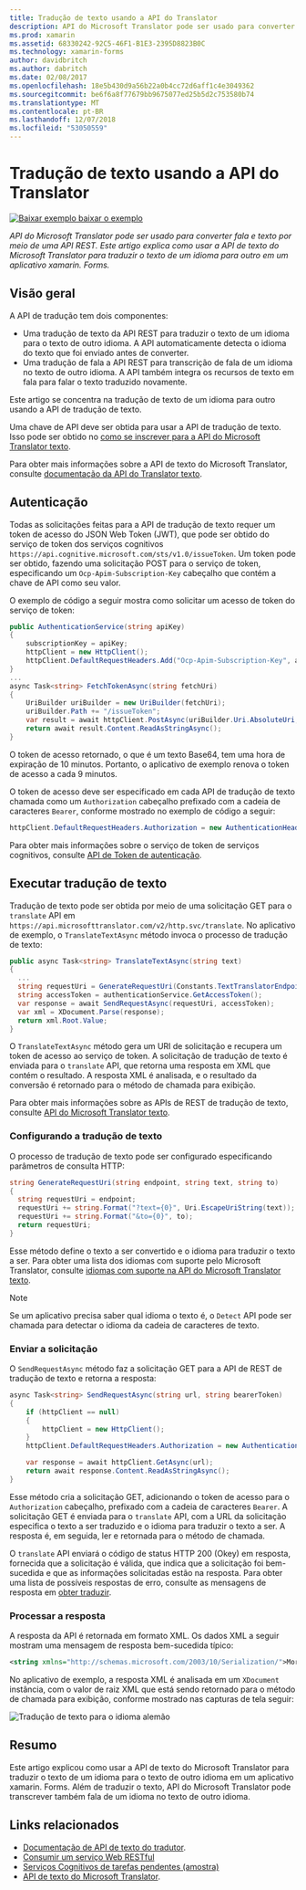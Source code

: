 ```yaml
---
title: Tradução de texto usando a API do Translator
description: API do Microsoft Translator pode ser usado para converter fala e texto por meio de uma API REST. Este artigo explica como usar a API de texto do Microsoft Translator para traduzir o texto de um idioma para outro em um aplicativo xamarin. Forms.
ms.prod: xamarin
ms.assetid: 68330242-92C5-46F1-B1E3-2395D8823B0C
ms.technology: xamarin-forms
author: davidbritch
ms.author: dabritch
ms.date: 02/08/2017
ms.openlocfilehash: 18e5b430d9a56b22a0b4cc72d6aff1c4e3049362
ms.sourcegitcommit: be6f6a8f77679bb9675077ed25b5d2c753580b74
ms.translationtype: MT
ms.contentlocale: pt-BR
ms.lasthandoff: 12/07/2018
ms.locfileid: "53050559"
---
```

# <a name="text-translation-using-the-translator-api"></a>Tradução de texto usando a API do Translator

[![Baixar exemplo](~/media/shared/download.png) baixar o exemplo](https://developer.xamarin.com/samples/xamarin-forms/WebServices/TodoCognitiveServices/)

_API do Microsoft Translator pode ser usado para converter fala e texto por meio de uma API REST. Este artigo explica como usar a API de texto do Microsoft Translator para traduzir o texto de um idioma para outro em um aplicativo xamarin. Forms._

## <a name="overview"></a>Visão geral

A API de tradução tem dois componentes:

- Uma tradução de texto da API REST para traduzir o texto de um idioma para o texto de outro idioma. A API automaticamente detecta o idioma do texto que foi enviado antes de converter.
- Uma tradução de fala a API REST para transcrição de fala de um idioma no texto de outro idioma. A API também integra os recursos de texto em fala para falar o texto traduzido novamente.

Este artigo se concentra na tradução de texto de um idioma para outro usando a API de tradução de texto.

Uma chave de API deve ser obtida para usar a API de tradução de texto. Isso pode ser obtido no [como se inscrever para a API do Microsoft Translator texto](/azure/cognitive-services/translator/translator-text-how-to-signup/).

Para obter mais informações sobre a API de texto do Microsoft Translator, consulte [documentação da API do Translator texto](/azure/cognitive-services/translator/).

## <a name="authentication"></a>Autenticação

Todas as solicitações feitas para a API de tradução de texto requer um token de acesso do JSON Web Token (JWT), que pode ser obtido do serviço de token dos serviços cognitivos `https://api.cognitive.microsoft.com/sts/v1.0/issueToken`. Um token pode ser obtido, fazendo uma solicitação POST para o serviço de token, especificando um `Ocp-Apim-Subscription-Key` cabeçalho que contém a chave de API como seu valor.

O exemplo de código a seguir mostra como solicitar um acesso de token do serviço de token:

```csharp
public AuthenticationService(string apiKey)
{
    subscriptionKey = apiKey;
    httpClient = new HttpClient();
    httpClient.DefaultRequestHeaders.Add("Ocp-Apim-Subscription-Key", apiKey);
}
...
async Task<string> FetchTokenAsync(string fetchUri)
{
    UriBuilder uriBuilder = new UriBuilder(fetchUri);
    uriBuilder.Path += "/issueToken";
    var result = await httpClient.PostAsync(uriBuilder.Uri.AbsoluteUri, null);
    return await result.Content.ReadAsStringAsync();
}
```

O token de acesso retornado, o que é um texto Base64, tem uma hora de expiração de 10 minutos. Portanto, o aplicativo de exemplo renova o token de acesso a cada 9 minutos.

O token de acesso deve ser especificado em cada API de tradução de texto chamada como um `Authorization` cabeçalho prefixado com a cadeia de caracteres `Bearer`, conforme mostrado no exemplo de código a seguir:

```csharp
httpClient.DefaultRequestHeaders.Authorization = new AuthenticationHeaderValue("Bearer", bearerToken);
```

Para obter mais informações sobre o serviço de token de serviços cognitivos, consulte [API de Token de autenticação](http://docs.microsofttranslator.com/oauth-token.html).

## <a name="performing-text-translation"></a>Executar tradução de texto

Tradução de texto pode ser obtida por meio de uma solicitação GET para o `translate` API em `https://api.microsofttranslator.com/v2/http.svc/translate`. No aplicativo de exemplo, o `TranslateTextAsync` método invoca o processo de tradução de texto:

```csharp
public async Task<string> TranslateTextAsync(string text)
{
  ...
  string requestUri = GenerateRequestUri(Constants.TextTranslatorEndpoint, text, "en", "de");
  string accessToken = authenticationService.GetAccessToken();
  var response = await SendRequestAsync(requestUri, accessToken);
  var xml = XDocument.Parse(response);
  return xml.Root.Value;
}
```

O `TranslateTextAsync` método gera um URI de solicitação e recupera um token de acesso ao serviço de token. A solicitação de tradução de texto é enviada para o `translate` API, que retorna uma resposta em XML que contém o resultado. A resposta XML é analisada, e o resultado da conversão é retornado para o método de chamada para exibição.

Para obter mais informações sobre as APIs de REST de tradução de texto, consulte [API do Microsoft Translator texto](http://docs.microsofttranslator.com/text-translate.html).

### <a name="configuring-text-translation"></a>Configurando a tradução de texto

O processo de tradução de texto pode ser configurado especificando parâmetros de consulta HTTP:

```csharp
string GenerateRequestUri(string endpoint, string text, string to)
{
  string requestUri = endpoint;
  requestUri += string.Format("?text={0}", Uri.EscapeUriString(text));
  requestUri += string.Format("&to={0}", to);
  return requestUri;
}
```

Esse método define o texto a ser convertido e o idioma para traduzir o texto a ser. Para obter uma lista dos idiomas com suporte pelo Microsoft Translator, consulte [idiomas com suporte na API do Microsoft Translator texto](/azure/cognitive-services/translator/languages/).

> [!NOTE]
> Se um aplicativo precisa saber qual idioma o texto é, o `Detect` API pode ser chamada para detectar o idioma da cadeia de caracteres de texto.

### <a name="sending-the-request"></a>Enviar a solicitação

O `SendRequestAsync` método faz a solicitação GET para a API de REST de tradução de texto e retorna a resposta:

```csharp
async Task<string> SendRequestAsync(string url, string bearerToken)
{
    if (httpClient == null)
    {
        httpClient = new HttpClient();
    }
    httpClient.DefaultRequestHeaders.Authorization = new AuthenticationHeaderValue("Bearer", bearerToken);

    var response = await httpClient.GetAsync(url);
    return await response.Content.ReadAsStringAsync();
}
```

Esse método cria a solicitação GET, adicionando o token de acesso para o `Authorization` cabeçalho, prefixado com a cadeia de caracteres `Bearer`. A solicitação GET é enviada para o `translate` API, com a URL da solicitação especifica o texto a ser traduzido e o idioma para traduzir o texto a ser. A resposta é, em seguida, ler e retornada para o método de chamada.

O `translate` API enviará o código de status HTTP 200 (Okey) em resposta, fornecida que a solicitação é válida, que indica que a solicitação foi bem-sucedida e que as informações solicitadas estão na resposta. Para obter uma lista de possíveis respostas de erro, consulte as mensagens de resposta em [obter traduzir](http://docs.microsofttranslator.com/text-translate.html#!/default/get_Translate).

### <a name="processing-the-response"></a>Processar a resposta

A resposta da API é retornada em formato XML. Os dados XML a seguir mostram uma mensagem de resposta bem-sucedida típico:

```xml
<string xmlns="http://schemas.microsoft.com/2003/10/Serialization/">Morgen kaufen gehen ein</string>
```

No aplicativo de exemplo, a resposta XML é analisada em um `XDocument` instância, com o valor de raiz XML que está sendo retornado para o método de chamada para exibição, conforme mostrado nas capturas de tela seguir:

![](text-translation-images/text-translation.png "Tradução de texto para o idioma alemão")

## <a name="summary"></a>Resumo

Este artigo explicou como usar a API de texto do Microsoft Translator para traduzir o texto de um idioma para o texto de outro idioma em um aplicativo xamarin. Forms. Além de traduzir o texto, API do Microsoft Translator pode transcrever também fala de um idioma no texto de outro idioma.

## <a name="related-links"></a>Links relacionados

- [Documentação de API de texto do tradutor](/azure/cognitive-services/translator/).
- [Consumir um serviço Web RESTful](~/xamarin-forms/data-cloud/consuming/rest.md)
- [Serviços Cognitivos de tarefas pendentes (amostra)](https://developer.xamarin.com/samples/xamarin-forms/WebServices/TodoCognitiveServices/)
- [API de texto do Microsoft Translator](http://docs.microsofttranslator.com/text-translate.html).
